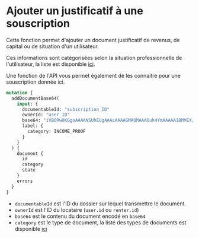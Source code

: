 # Ajouter un justificatif à une souscription

Cette fonction permet d'ajouter un document justificatif de revenus, de capital ou de situation d'un utilisateur.

Ces informations sont catégorisées selon la situation professionnelle de l'utilisateur, la liste est disponible [ici](https://cautioneo.github.io/cautioneo-design/csp.html).

Une fonction de l'API vous permet également de les connaitre pour une souscription donnée ici.

```graphql
mutation {
  addDocumentBase64(
    input: {
      documentableId: "subscription_ID"
      ownerId: "user_ID"
      base64: "iVBORw0KGgoAAAANSUhEUgAAAsAAAAGMAQMAAADuk4YmAAAAA1BMVEX///+nxBvIAAAAAXRSTlMAQObYZgAAADlJREFUeF7twDEBAAAAwiD7p7bGDlgYAAAAAAAAAAAAAAAAAAAAAAAAAAAAAAAAAAAAAAAAAAAAwAGJrAABgPqdWQAAAABJRU5ErkJggg=="
      label: {
        category: INCOME_PROOF
      }
    }
  ) {
    document {
      id
      category
      state
    }
    errors
  }
}
```

* `documentableId` est l'ID du dossier sur lequel transmettre le document.
* `ownerId` est l'ID du locataire (`user.id` ou `renter.id`)
* `base64` est le contenu du document encodé en `base64`
* `category` est le type de document, la liste des types de documents est disponible [ici](https://studio.apollographql.com/public/Cautioneo-API/variant/staging/schema/reference/enums/DocumentCategory)
